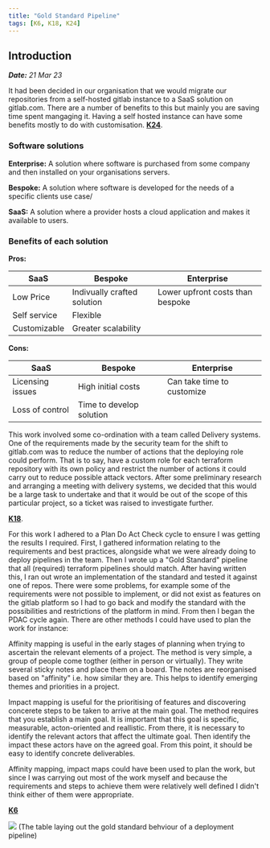 ```yaml
---
title: "Gold Standard Pipeline"
tags: [K6, K18, K24]
---
```

## Introduction

***Date:** 21 Mar 23*

It had been decided in our organisation that we would migrate our repositories from a self-hosted gitlab instance to a SaaS solution on gitlab.com.
There are a number of benefits to this but mainly you are saving time spent mangaging it. Having a self hosted instance can have some benefits mostly to do with customisation. **[K24](/tags/k24)**.

### Software solutions

**Enterprise:** A solution where software is purchased from some company and then installed on your organisations servers.

**Bespoke:** A solution where software is developed for the needs of a specific clients use case/

**SaaS:** A solution where a provider hosts a cloud application and makes it available to users.

### Benefits of each solution

**Pros:**

| SaaS          | Bespoke                     | Enterprise                       |
| ------------- | --------------------------- | -------------------------------- |
| Low Price     | Indivually crafted solution | Lower upfront costs than bespoke |
| Self service  | Flexible                    |                                  |
| Customizable  | Greater scalability         |                                  |

**Cons:**

| SaaS               | Bespoke                  | Enterprise                  |
| ------------------ | ------------------       | --------------------------- |
| Licensing issues   | High initial costs       | Can take time to customize  |
| Loss of control    | Time to develop solution |                             |

This work involved some co-ordination with a team called Delivery systems. One of the requirements made by the security team for the shift to gitlab.com was to reduce the number of actions that the deploying role could perform. That is to say, have a custom role for each terraform repository with its own policy and restrict the number of actions it could carry out to reduce possible attack vectors.
After some preliminary research and arranging a meeting with delivery systems, we decided that this would be a large task to undertake and that it would be out of the scope of this particular project, so a ticket was raised to investigate further.

**[K18](/tags/k18)**.

For this work I adhered to a Plan Do Act Check cycle to ensure I was getting the results I required.
First, I gathered information relating to the requirements and best practices, alongside what we were already doing to deploy pipelines in the team. Then I wrote up a "Gold Standard" pipeline that all (required) terraform pipelines should match. After having written this, I ran out wrote an implementation of the standard and tested it against one of repos. There were some problems, for example some of the requirements were not possible to implement, or did not exist as features on the gitlab platform so I had to go back and modify the standard with the possibilities and restrictions of the platform in mind. From then I began the PDAC cycle again.
There are other methods I could have used to plan the work for instance:

Affinity mapping is useful in the early stages of planning when trying to ascertain the relevant elements of a project. The method is very simple, a group of people come togther (either in person or virtually). They write several sticky notes and place them on a board. The notes are reorganised based on "affinity" i.e. how similar they are. This helps to identify emerging themes and priorities in a project.

Impact mapping is useful for the prioritising of features and discovering concerete steps to be taken to arrive at the main goal.
The method requires that you establish a main goal. It is important that this goal is specific, measurable, acton-oriented and reallistic. From there, it is necessary to identify the relevant actors that affect the ultimate goal. Then identify the impact these actors have on the agreed goal. From this point, it should be easy to identify concrete deliverables.

Affinity mapping, impact maps could have been used to plan the work, but since I was carrying out most of the work myself and because the requirements and steps to achieve them were relatively well defined I didn't think either of them were appropriate.

**[K6](/tags/k6)**

![](../gold-standard-pipeline/gold-standard-pipeline.png)
(The table laying out the gold standard behviour of a deployment pipeline)
